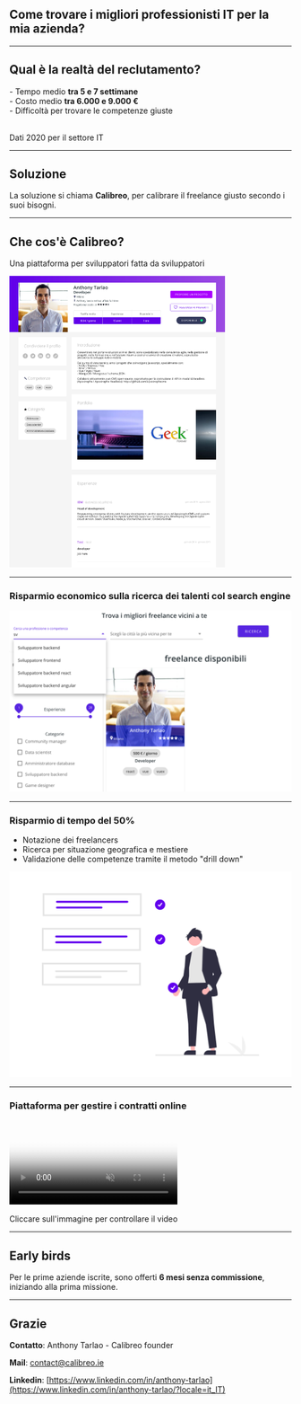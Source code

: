 <h2> Come trovare i migliori professionisti IT per la mia azienda? </h2>

---

<h2> Qual è la realtà del reclutamento? </h2>

<div>
<!-- .element: class="fragment" data-fragment-index="1" -->
- Tempo medio <b>tra 5 e 7 settimane</b>
</div>

<div>
<!-- .element: class="fragment" data-fragment-index="2" -->
- Costo medio <b>tra 6.000 e 9.000 €</b>
</div>

<div>
<!-- .element: class="fragment" data-fragment-index="3" -->
- Difficoltà per trovare le competenze giuste
</div>

<br>
<p class="small-text">
Dati 2020 per il settore IT
</p>

---

<h2> Soluzione </h2>

La soluzione si chiama <b>Calibreo</b>, per calibrare il freelance giusto secondo i suoi bisogni.

---

<h2> Che cos'è Calibreo? </h2>

Una piattaforma per sviluppatori fatta da sviluppatori

<img src="assets/profile.png" alt="image" width="385"/>

---

<h3><b>Risparmio economico</b> sulla ricerca dei talenti col search engine<br></h3>
<img src="assets/search.png" alt="image" width="700"/>

---

<h3><b>Risparmio di tempo</b> del 50%</h3>

- Notazione dei freelancers <!-- .element: class="fragment" data-fragment-index="1" -->
- Ricerca per situazione geografica e mestiere <!-- .element: class="fragment" data-fragment-index="2" -->
- Validazione delle competenze tramite il metodo "drill down" <!-- .element: class="fragment" data-fragment-index="3" -->

<img src="assets/check.png" alt="image" width="700"/>

---

<h3> Piattaforma per gestire i contratti online </h3>

<video id="process-video" controls controlslist="nodownload" disablePictureInPicture playsinline autoplay muted poster="assets/mission.png">
  <source type="video/mp4" src="assets/process.mp4">
</video>

<p class="small-text">
Cliccare sull'immagine per controllare il video
</p>

---

<h2> Early birds </h2>

<div>
Per le prime aziende iscrite, sono offerti <b>6 mesi senza commissione</b>, iniziando alla prima missione.
</div>

---

<h2> Grazie </h2>

<div style="text-align: left">
<b>Contatto</b>: Anthony Tarlao - Calibreo founder

<b>Mail</b>: contact@calibreo.ie

<b>Linkedin</b>: [https://www.linkedin.com/in/anthony-tarlao](https://www.linkedin.com/in/anthony-tarlao/?locale=it_IT)
</div>
